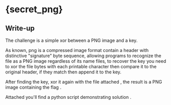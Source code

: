 # {secret_png}

## Write-up

The challenge is a simple xor between a PNG image and a key. 

As known, png is a compressed image format contain a header with distinctive "signature" byte sequence, allowing programs to recognize the file as a PNG image regardless of its name files, to recover the key you need to xor the file bytes with each printable character then compare it to the original header, if they match then append it to the key. 

After finding the key, xor it again with the file attached , the result is a PNG image containing the flag . 

Attached you'll find a python script demonstrating solution .
